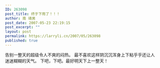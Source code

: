 ```yaml
---
ID: 263098
post_title: 终于下雨了！！！
author: 南 靖男
post_date: 2007-05-23 22:19:15
post_excerpt: ""
layout: post
permalink: https://larryli.cn/2007/05/263098
published: true
---
```

告别一整天的超级令人不爽的闷热。
最不喜欢这样阴沉沉浑身上下粘乎乎还让人迷迷糊糊的天气。
下吧，下吧。最好明天下上一整天！
